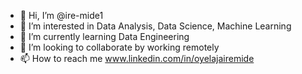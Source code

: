 - 👋 Hi, I’m @ire-mide1
- 👀 I’m interested in Data Analysis, Data Science, Machine Learning
- 🌱 I’m currently learning Data Engineering
- 💞️ I’m looking to collaborate by working remotely
- 📫 How to reach me www.linkedin.com/in/oyelajairemide

<!---
ire-mide1/ire-mide1 is a ✨ special ✨ repository because its `README.md` (this file) appears on your GitHub profile.
You can click the Preview link to take a look at your changes.
--->
